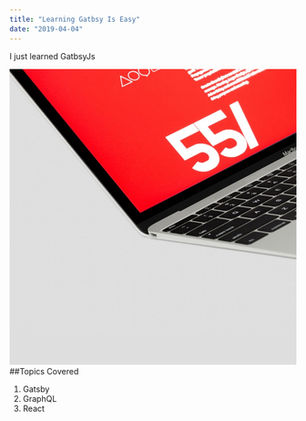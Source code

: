 ```yaml
---
title: "Learning Gatbsy Is Easy"
date: "2019-04-04"
---
```


I just learned GatbsyJs

![Gatsby](./gatsby.jpeg)
##Topics Covered

1. Gatsby
2. GraphQL
3. React
